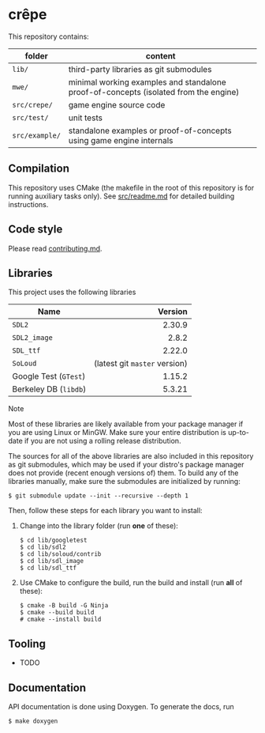 # crêpe

This repository contains:

|folder|content|
|-|-|
|`lib/`|third-party libraries as git submodules|
|`mwe/`|minimal working examples and standalone proof-of-concepts (isolated from the engine)|
|`src/crepe/`|game engine source code|
|`src/test/`|unit tests|
|`src/example/`|standalone examples or proof-of-concepts using game engine internals|

## Compilation

This repository uses CMake (the makefile in the root of this repository is for
running auxiliary tasks only). See [src/readme.md](src/readme.md) for detailed
building instructions.

## Code style

Please read [contributing.md](./contributing.md).

## Libraries

This project uses the following libraries

|Name|Version|
|-|-:|
|`SDL2`|2.30.9|
|`SDL2_image`|2.8.2|
|`SDL_ttf`|2.22.0|
|`SoLoud`|(latest git `master` version)|
|Google Test (`GTest`)|1.15.2|
|Berkeley DB (`libdb`)|5.3.21|

> [!NOTE]
> Most of these libraries are likely available from your package manager if you
> are using Linux or MinGW. Make sure your entire distribution is up-to-date if
> you are not using a rolling release distribution.

The sources for all of the above libraries are also included in this repository
as git submodules, which may be used if your distro's package manager does not
provide (recent enough versions of) them. To build any of the libraries
manually, make sure the submodules are initialized by running:

```
$ git submodule update --init --recursive --depth 1
```

Then, follow these steps for each library you want to install:

1. Change into the library folder (run **one** of these):
   ```
   $ cd lib/googletest
   $ cd lib/sdl2
   $ cd lib/soloud/contrib
   $ cd lib/sdl_image
   $ cd lib/sdl_ttf
   ```
2. Use CMake to configure the build, run the build and install (run **all** of
   these):
   ```
   $ cmake -B build -G Ninja
   $ cmake --build build
   # cmake --install build
   ```

## Tooling

- TODO

## Documentation

API documentation is done using Doxygen. To generate the docs, run
```
$ make doxygen
```


